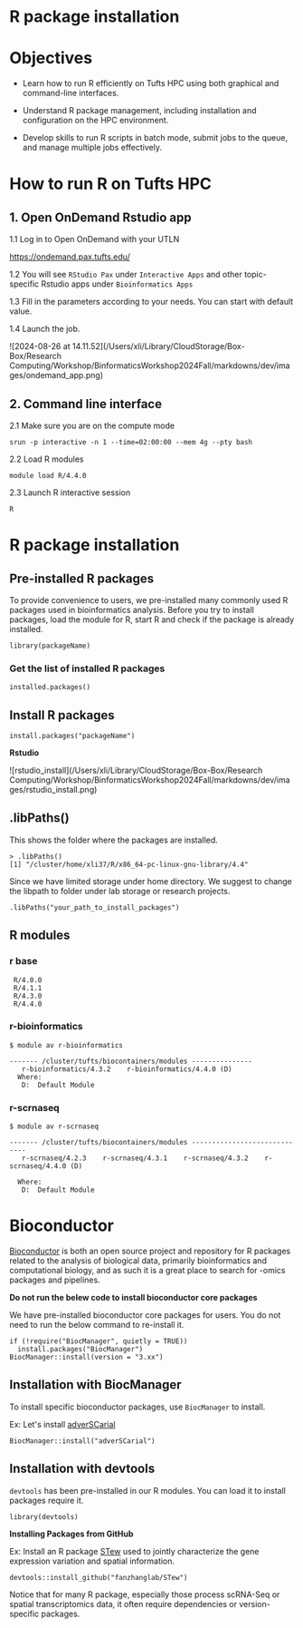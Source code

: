 # R package installation



# Objectives

* Learn how to run R efficiently on Tufts HPC using both graphical and command-line interfaces.

* Understand R package management, including installation and configuration on the HPC environment.

* Develop skills to run R scripts in batch mode, submit jobs to the queue, and manage multiple jobs effectively.



# How to run R on Tufts HPC

## 1. Open OnDemand Rstudio app

 1.1 Log in to Open OnDemand with your UTLN

https://ondemand.pax.tufts.edu/

1.2 You will see `RStudio Pax` under `Interactive Apps` and other topic-specific Rstudio apps under `Bioinformatics Apps`

1.3 Fill in the parameters according to your needs. You can start with default value. 

1.4 Launch the job.  



![2024-08-26 at 14.11.52](/Users/xli/Library/CloudStorage/Box-Box/Research Computing/Workshop/BinformaticsWorkshop2024Fall/markdowns/dev/images/ondemand_app.png)



## 2. Command line interface 

2.1 Make sure you are on the compute mode

```
srun -p interactive -n 1 --time=02:00:00 --mem 4g --pty bash
```

2.2 Load R modules

```
module load R/4.4.0
```

2.3 Launch R interactive session

```
R
```



# R package installation

## Pre-installed R packages

To provide convenience to users, we pre-installed many commonly used R packages used in bioinformatics analysis. Before you try to install packages, load the module for R, start R and check if the package is already installed. 

```
library(packageName)
```



### Get the list of installed R packages

```
installed.packages()
```

## Install R packages

```
install.packages("packageName")
```

**Rstudio** 

![rstudio_install](/Users/xli/Library/CloudStorage/Box-Box/Research Computing/Workshop/BinformaticsWorkshop2024Fall/markdowns/dev/images/rstudio_install.png)

## .libPaths()

This shows the folder where the packages are installed. 

```
> .libPaths()
[1] "/cluster/home/xli37/R/x86_64-pc-linux-gnu-library/4.4"
```



Since we have limited storage under home directory. We suggest to change the libpath to folder under lab storage or research projects. 

```
.libPaths("your_path_to_install_packages")
```



## R modules

### r base

```
 R/4.0.0 
 R/4.1.1 
 R/4.3.0 
 R/4.4.0
```



### r-bioinformatics

```
$ module av r-bioinformatics

------- /cluster/tufts/biocontainers/modules ---------------
   r-bioinformatics/4.3.2    r-bioinformatics/4.4.0 (D)
  Where:
   D:  Default Module
```

### r-scrnaseq

```
$ module av r-scrnaseq

------- /cluster/tufts/biocontainers/modules -----------------------------
   r-scrnaseq/4.2.3    r-scrnaseq/4.3.1    r-scrnaseq/4.3.2    r-scrnaseq/4.4.0 (D)

  Where:
   D:  Default Module
```

# Bioconductor

[Bioconductor](https://bioconductor.org/) is both an open source project and repository for R packages related to the analysis of biological data, primarily bioinformatics and computational biology, and as such it is a great place to search for -omics packages and pipelines. 

**Do not run the belew code to install bioconductor core packages**



We have pre-installed bioconductor core packages for users. You do not need to run the below command to re-install it. 

```
if (!require("BiocManager", quietly = TRUE))
  install.packages("BiocManager")
BiocManager::install(version = "3.xx")
```

## Installation with BiocManager

To install specific bioconductor packages, use `BiocManager` to install. 

Ex: Let's install [adverSCarial](https://www.bioconductor.org/packages/release/bioc/html/adverSCarial.html) 

```
BiocManager::install("adverSCarial")
```

## Installation with devtools

`devtools` has been pre-installed in our R modules. You can load it to install packages require it. 

```
library(devtools)
```

**Installing Packages from GitHub** 

Ex: Install an R package [STew](https://github.com/fanzhanglab/STew) used to jointly characterize the gene expression variation and spatial information.

```
devtools::install_github("fanzhanglab/STew")
```

Notice that for many R package, especially those process scRNA-Seq or spatial transcriptomics data, it often require dependencies or version-specific packages. 

